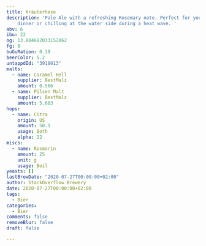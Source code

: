 ```yaml
---
title: Kräuterhexe
description: 'Pale Ale with a refreshing Rosemary note. Perfect for your fine steak
    dinner or chilling at the water side during a heat wave. '
abv: 6
ibu: 22
og: 13.804682033152062
fg: 0
buGuRation: 0.39
beerColor: 5.2
untappdId: "3918013"
malts:
  - name: Caramel Hell
    supplier: BestMalz
    amount: 0.566
  - name: Pilsen Malt
    supplier: BestMalz
    amount: 5.683
hops:
  - name: Citra
    origin: US
    amount: 50.1
    usage: Both
    alpha: 12
miscs:
  - name: Rosmarin
    amount: 25
    unit: g
    usage: Boil
yeasts: []
lastBrewDate: "2020-07-27T00:00:00+02:00"
author: StackOverflow Brewery
date: 2020-07-27T00:00:00+02:00
tags:
  - Bier
categories:
  - Bier
comments: false
removeBlur: false
draft: false

---
```

